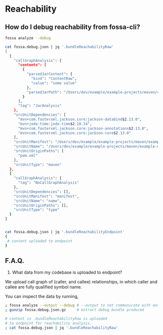 # Reachability

<!-- 
## What is reachability?



## Limitations

Reachabiility currently support maven package manager, and jar builds.

-->

## How do I debug reachability from fossa-cli?

```bash
fossa analyze --debug

cat fossa.debug.json | jq '.bundleReachabilityRaw'
[
  {
    "callGraphAnalysis": {
      "contents": [
        {
          "parsedJarContent": {
            "kind": "ContentRaw",
            "value": "some value"
          },
          "parsedJarPath": "/Users/dev/example/example-projects/maven/example-maven-project/target/example-artifact-1.1.jar"
        }
      ],
      "tag": "JarAnalysis"
    },
    "srcUnitDependencies": [
      "mvn+com.fasterxml.jackson.core:jackson-databind$2.13.0",
      "mvn+joda-time:joda-time$2.10.14",
      "mvn+com.fasterxml.jackson.core:jackson-annotations$2.13.0",
      "mvn+com.fasterxml.jackson.core:jackson-core$2.13.0"
    ],
    "srcUnitManifest": "/Users/dev/example/example-projects/maven/example-maven-project/",
    "srcUnitName": "/Users/dev/example/example-projects/maven/example-maven-project/",
    "srcUnitOriginPaths": [
      "pom.xml"
    ],
    "srcUnitType": "maven"
  },
  {
    "callGraphAnalysis": {
      "tag": "NoCallGraphAnalysis"
    },
    "srcUnitDependencies": [],
    "srcUnitManifest": "manifest",
    "srcUnitName": "name",
    "srcUnitOriginPaths": [],
    "srcUnitType": "type"
  }
]


cat fossa.debug.json | jq '.bundleReachabilityEndpoint'
{
 # content uploaded to endpoint
}
```

<!-- 
## How do I debug reachability from endpoint?

```bash
# get what we sent to endpoint
cat fossa.debug.json | jq '.bundleReachabilityEndpoint' > rawReachabilityJob.json

# run job in explain mode
yarn repl
explainReachability('rawReachabilityJob.json')

# [1] I was provided 'rawReachabilityJob.json'
# [2] I'm parsing file: 'rawReachabilityJob.json'
# [3] I found [X] reachability units
# [4] Working on [0] reachability unit
# -- 
# {
#   ....  
# }
#
```
-->

## F.A.Q. 

1. What data from my codebase is uploaded to endpoint?

We upload call graph of (caller, and callee) relationships, in which
caller and callee are fully qualified symbol name. 

You can inspect the data by running, 

```bash
; fossa analyze --output --debug # --output to not communicate with endpoint
; gunzip fossa.debug.json.gz     # extract debug bundle produced

# content in .bundleReachabilityRaw is uploaded
# to endpoint for reachability analysis.
; cat fossa.debug.json | jq '.bundleReachabilityRaw'
```
